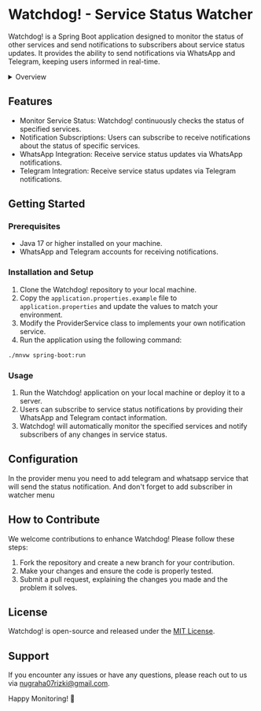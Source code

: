 # Watchdog! - Service Status Watcher

Watchdog! is a Spring Boot application designed to monitor the status of other services and send notifications to subscribers about service status updates. It provides the ability to send notifications via WhatsApp and Telegram, keeping users informed in real-time.

<details>
    <summary>Overview</summary>
    ![Screenshot of watchdog interface](/screenshot/Screenshot_2023-08-03_09-26-00.png)
    ![Screenshot of watchdog interface](/screenshot/Screenshot_2023-08-03_09-26-25.png)
    ![Screenshot of watchdog interface](/screenshot/Screenshot_2023-08-03_09-25-11.png)
</details>

## Features

- Monitor Service Status: Watchdog! continuously checks the status of specified services.
- Notification Subscriptions: Users can subscribe to receive notifications about the status of specific services.
- WhatsApp Integration: Receive service status updates via WhatsApp notifications.
- Telegram Integration: Receive service status updates via Telegram notifications.

## Getting Started

### Prerequisites

- Java 17 or higher installed on your machine.
- WhatsApp and Telegram accounts for receiving notifications.

### Installation and Setup

1. Clone the Watchdog! repository to your local machine.
2. Copy the `application.properties.example` file to `application.properties` and update the values to match your environment.
3. Modify the ProviderService class to implements your own notification service.
4. Run the application using the following command:

```bash
./mnvw spring-boot:run
```

### Usage

1. Run the Watchdog! application on your local machine or deploy it to a server.
2. Users can subscribe to service status notifications by providing their WhatsApp and Telegram contact information.
3. Watchdog! will automatically monitor the specified services and notify subscribers of any changes in service status.

## Configuration

In the provider menu you need to add telegram and whatsapp service that will send the status notification.
And don't forget to add subscriber in watcher menu

## How to Contribute

We welcome contributions to enhance Watchdog! Please follow these steps:

1. Fork the repository and create a new branch for your contribution.
2. Make your changes and ensure the code is properly tested.
3. Submit a pull request, explaining the changes you made and the problem it solves.

## License

Watchdog! is open-source and released under the [MIT License](LICENSE).

## Support

If you encounter any issues or have any questions, please reach out to us via [nugraha07rizki@gmail.com](mailto:nugraha07rizki@gmail.com).

Happy Monitoring! 🚀
